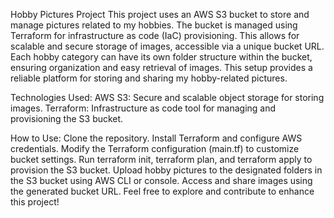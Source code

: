 Hobby Pictures Project
This project uses an AWS S3 bucket to store and manage pictures related to my hobbies. The bucket is managed using Terraform for infrastructure as code (IaC) provisioning. This allows for scalable and secure storage of images, accessible via a unique bucket URL. Each hobby category can have its own folder structure within the bucket, ensuring organization and easy retrieval of images. This setup provides a reliable platform for storing and sharing my hobby-related pictures.

Technologies Used:
AWS S3: Secure and scalable object storage for storing images.
Terraform: Infrastructure as code tool for managing and provisioning the S3 bucket.

How to Use:
Clone the repository.
Install Terraform and configure AWS credentials.
Modify the Terraform configuration (main.tf) to customize bucket settings.
Run terraform init, terraform plan, and terraform apply to provision the S3 bucket.
Upload hobby pictures to the designated folders in the S3 bucket using AWS CLI or console.
Access and share images using the generated bucket URL.
Feel free to explore and contribute to enhance this project!
